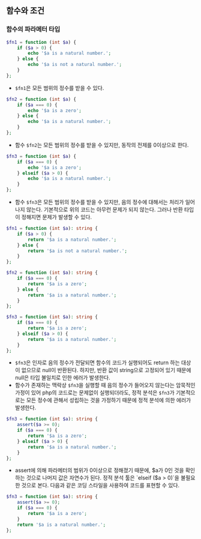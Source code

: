 ## 함수와 조건

### 함수의 파라메터 타입
```php
$fn1 = function (int $a) {
    if ($a > 0) {
        echo '$a is a natural number.';
    } else {
        echo '$a is not a natural number.';
    }
};
```
- `$fn1`은 모든 범위의 정수를 받을 수 있다.
```php
$fn2 = function (int $a) {
    if ($a === 0) {
        echo '$a is a zero';
    } else {
        echo '$a is a natural number.';
    }
};
```
- 함수 `$fn2`는 모든 범위의 정수를 받을 수 있지만, 동작의 전제를 0이상으로 한다.
```php
$fn3 = function (int $a) {
    if ($a === 0) {
        echo '$a is a zero';
    } elseif ($a > 0) {
        echo '$a is a natural number.';
    }
};
```
- 함수 `$fn3`은 모든 범위의 정수를 받을 수 있지만, 음의 정수에 대해서는 처리가 일어나지 않는다. 기본적으로 위의 코드는 아무런 문제가 되지 않는다. 그러나 반환 타입이 정해지면 문제가 발생할 수 있다.
```php
$fn1 = function (int $a): string {
    if ($a > 0) {
        return '$a is a natural number.';
    } else {
        return '$a is not a natural number.';
    }
};
```
```php
$fn2 = function (int $a): string {
    if ($a === 0) {
        return '$a is a zero';
    } else {
        return '$a is a natural number.';
    }
};
```
```php
$fn3 = function (int $a): string {
    if ($a === 0) {
        return '$a is a zero';
    } elseif ($a > 0) {
        return '$a is a natural number.';
    }
};
```
- `$fn3`은 인자로 음의 정수가 전달되면 함수의 코드가 실행되어도 return 하는 대상이 없으므로 null이 반환된다. 하지만, 반환 값이 string으로 고정되어 있기 때문에 null은 타입 불일치로 인한 에러가 발생한다.
- 함수가 존재하는 맥락상 `$fn3`을 실행할 때 음의 정수가 들어오지 않는다는 암묵적인 가정이 있어 php의 코드로는 문제없이 실행되더라도, 정적 분석은 `$fn3`가 기본적으로는 모든 정수에 관해서 성립하는 것을 가정하기 때문에 정적 분석에 의한 에러가 발생한다.
```php
$fn3 = function (int $a): string {
	assert($a >= 0);
    if ($a === 0) {
        return '$a is a zero';
    } elseif ($a > 0) {
        return '$a is a natural number.';
    }
};
```
- assert에 의해 파라메터의 범위가 0이상으로 정해졌기 때문에, $a가 0인 것을 확인하는 것으로 나머지 값은 자연수가 된다. 정적 분석 툴은 `elseif ($a > 0)`을 불필요한 것으로 본다. 다음과 같은 코딩 스타일을 사용하여 코드를 표현할 수 있다.
```php
$fn3 = function (int $a): string {
	assert($a >= 0);
    if ($a === 0) {
        return '$a is a zero';
    }
    return '$a is a natural number.';
};
```
